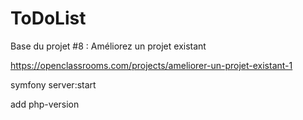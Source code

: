 ToDoList
========

Base du projet #8 : Améliorez un projet existant

https://openclassrooms.com/projects/ameliorer-un-projet-existant-1


symfony server:start

add php-version
